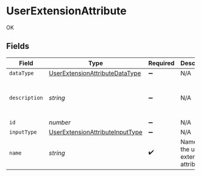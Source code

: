 # UserExtensionAttribute

OK


## Fields

| Field                                                                                     | Type                                                                                      | Required                                                                                  | Description                                                                               | Example                                                                                   |
| ----------------------------------------------------------------------------------------- | ----------------------------------------------------------------------------------------- | ----------------------------------------------------------------------------------------- | ----------------------------------------------------------------------------------------- | ----------------------------------------------------------------------------------------- |
| `dataType`                                                                                | [UserExtensionAttributeDataType](../../models/shared/userextensionattributedatatype.md)   | :heavy_minus_sign:                                                                        | N/A                                                                                       |                                                                                           |
| `description`                                                                             | *string*                                                                                  | :heavy_minus_sign:                                                                        | N/A                                                                                       | Text field for logging custom data                                                        |
| `id`                                                                                      | *number*                                                                                  | :heavy_minus_sign:                                                                        | N/A                                                                                       | 1                                                                                         |
| `inputType`                                                                               | [UserExtensionAttributeInputType](../../models/shared/userextensionattributeinputtype.md) | :heavy_minus_sign:                                                                        | N/A                                                                                       |                                                                                           |
| `name`                                                                                    | *string*                                                                                  | :heavy_check_mark:                                                                        | Name of the user extension attribute                                                      | User Attributes                                                                           |